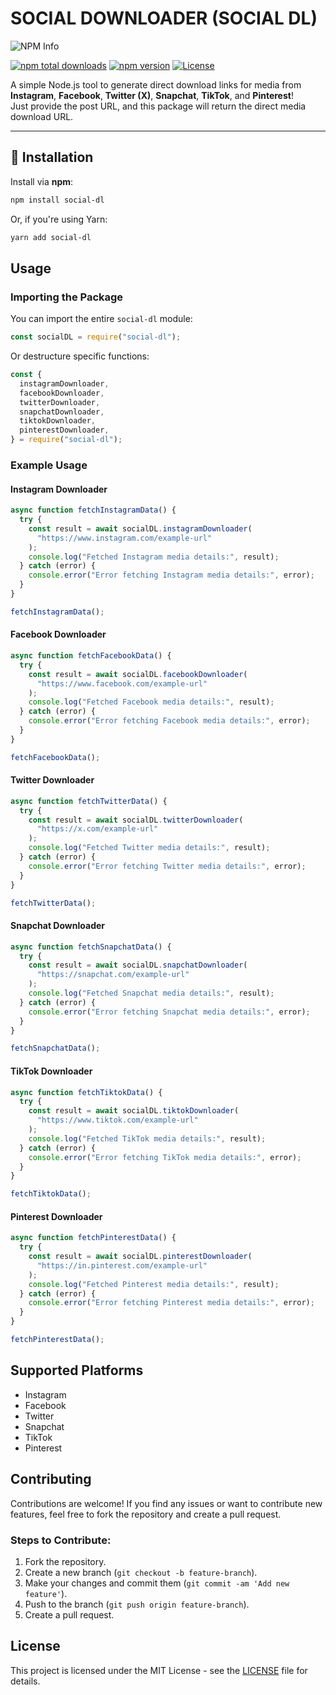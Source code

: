 # SOCIAL DOWNLOADER (SOCIAL DL)

![NPM Info](https://nodei.co/npm/social-dl.png?downloads=true&downloadRank=true&stars=true)

[![npm total downloads](https://img.shields.io/npm/dt/social-dl?color=blue)](https://www.npmjs.com/package/social-dl)
[![npm version](https://img.shields.io/npm/v/social-dl?color=blue)](https://www.npmjs.com/package/social-dl)
[![License](https://img.shields.io/npm/l/social-dl?color=blue)](LICENSE)

A simple Node.js tool to generate direct download links for media from **Instagram**, **Facebook**, **Twitter (X)**, **Snapchat**, **TikTok**, and **Pinterest**!  
Just provide the post URL, and this package will return the direct media download URL.

---

## 🚀 Installation

Install via **npm**:

```bash
npm install social-dl
```

Or, if you're using Yarn:

```bash
yarn add social-dl
```

## Usage

### Importing the Package

You can import the entire `social-dl` module:

```javascript
const socialDL = require("social-dl");
```

Or destructure specific functions:

```javascript
const {
  instagramDownloader,
  facebookDownloader,
  twitterDownloader,
  snapchatDownloader,
  tiktokDownloader,
  pinterestDownloader,
} = require("social-dl");
```

### Example Usage

#### Instagram Downloader

```javascript
async function fetchInstagramData() {
  try {
    const result = await socialDL.instagramDownloader(
      "https://www.instagram.com/example-url"
    );
    console.log("Fetched Instagram media details:", result);
  } catch (error) {
    console.error("Error fetching Instagram media details:", error);
  }
}

fetchInstagramData();
```

#### Facebook Downloader

```javascript
async function fetchFacebookData() {
  try {
    const result = await socialDL.facebookDownloader(
      "https://www.facebook.com/example-url"
    );
    console.log("Fetched Facebook media details:", result);
  } catch (error) {
    console.error("Error fetching Facebook media details:", error);
  }
}

fetchFacebookData();
```

#### Twitter Downloader

```javascript
async function fetchTwitterData() {
  try {
    const result = await socialDL.twitterDownloader(
      "https://x.com/example-url"
    );
    console.log("Fetched Twitter media details:", result);
  } catch (error) {
    console.error("Error fetching Twitter media details:", error);
  }
}

fetchTwitterData();
```

#### Snapchat Downloader

```javascript
async function fetchSnapchatData() {
  try {
    const result = await socialDL.snapchatDownloader(
      "https://snapchat.com/example-url"
    );
    console.log("Fetched Snapchat media details:", result);
  } catch (error) {
    console.error("Error fetching Snapchat media details:", error);
  }
}

fetchSnapchatData();
```

#### TikTok Downloader

```javascript
async function fetchTiktokData() {
  try {
    const result = await socialDL.tiktokDownloader(
      "https://www.tiktok.com/example-url"
    );
    console.log("Fetched TikTok media details:", result);
  } catch (error) {
    console.error("Error fetching TikTok media details:", error);
  }
}

fetchTiktokData();
```

#### Pinterest Downloader

```javascript
async function fetchPinterestData() {
  try {
    const result = await socialDL.pinterestDownloader(
      "https://in.pinterest.com/example-url"
    );
    console.log("Fetched Pinterest media details:", result);
  } catch (error) {
    console.error("Error fetching Pinterest media details:", error);
  }
}

fetchPinterestData();
```

## Supported Platforms

- Instagram
- Facebook
- Twitter
- Snapchat
- TikTok
- Pinterest

## Contributing

Contributions are welcome! If you find any issues or want to contribute new features, feel free to fork the repository and create a pull request.

### Steps to Contribute:

1. Fork the repository.
2. Create a new branch (`git checkout -b feature-branch`).
3. Make your changes and commit them (`git commit -am 'Add new feature'`).
4. Push to the branch (`git push origin feature-branch`).
5. Create a pull request.

## License

This project is licensed under the MIT License - see the [LICENSE](LICENSE) file for details.
